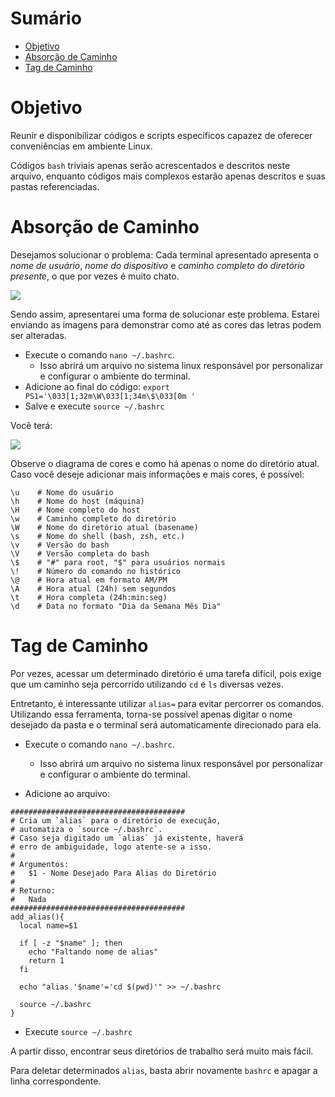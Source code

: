 # Sumário

- [Objetivo](#objetivo)
- [Absorção de Caminho](#absorção-de-caminho)
- [Tag de Caminho](#tag-de-caminho)

# Objetivo

Reunir e disponibilizar códigos e scripts específicos capazez de oferecer conveniências em ambiente Linux.

Códigos `bash` triviais apenas serão acrescentados e descritos neste arquivo, enquanto códigos mais 
complexos estarão apenas descritos e suas pastas referenciadas.

# Absorção de Caminho

Desejamos solucionar o problema: Cada terminal apresentado apresenta o _nome de usuário_, 
_nome do dispositivo_ e _caminho completo do diretório presente_, o que por vezes é muito chato.

![](https://github.com/user-attachments/assets/4540e197-ab8a-44a1-b289-00dbad64bfb1)

Sendo assim, apresentarei uma forma de solucionar este problema. Estarei enviando as imagens para demonstrar 
como até as cores das letras podem ser alteradas.

- Execute o comando `nano ~/.bashrc`. 
  - Isso abrirá um arquivo no sistema linux responsável por personalizar e configurar o ambiente do terminal.
- Adicione ao final do código: `export PS1='\033[1;32m\W\033[1;34m\$\033[0m '`
- Salve e execute `source ~/.bashrc`

Você terá:

![](https://github.com/user-attachments/assets/7201ef2c-5abd-4585-80ef-c8a28c0b0c14)

Observe o diagrama de cores e como há apenas o nome do diretório atual.
Caso você deseje adicionar mais informações e mais cores, é possível:

```
\u    # Nome do usuário
\h    # Nome do host (máquina)
\H    # Nome completo do host
\w    # Caminho completo do diretório
\W    # Nome do diretório atual (basename)
\s    # Nome do shell (bash, zsh, etc.)
\v    # Versão do bash
\V    # Versão completa do bash
\$    # "#" para root, "$" para usuários normais
\!    # Número do comando no histórico
\@    # Hora atual em formato AM/PM
\A    # Hora atual (24h) sem segundos
\t    # Hora completa (24h:min:seg)
\d    # Data no formato "Dia da Semana Mês Dia"
```

# Tag de Caminho

Por vezes, acessar um determinado diretório é uma tarefa difícil, pois exige que um caminho seja
percorrido utilizando `cd` e `ls` diversas vezes.

Entretanto, é interessante utilizar `alias=` para evitar percorrer os comandos. Utilizando essa ferramenta,
torna-se possível apenas digitar o nome desejado da pasta e o terminal será automaticamente direcionado
para ela.

- Execute o comando `nano ~/.bashrc`. 
  - Isso abrirá um arquivo no sistema linux responsável por personalizar e configurar o ambiente do terminal.

- Adicione ao arquivo:

```
#######################################
# Cria um `alias` para o diretório de execução,
# automatiza o `source ~/.bashrc`.
# Caso seja digitado um `alias` já existente, haverá 
# erro de ambiguidade, logo atente-se a isso.
# 
# Argumentos:
#   $1 - Nome Desejado Para Alias do Diretório
#
# Returno:
#   Nada
#######################################
add_alias(){
  local name=$1

  if [ -z "$name" ]; then
    echo "Faltando nome de alias"
    return 1
  fi

  echo "alias '$name'='cd $(pwd)'" >> ~/.bashrc

  source ~/.bashrc
}
```
- Execute `source ~/.bashrc`

A partir disso, encontrar seus diretórios de trabalho será muito mais fácil.

Para deletar determinados `alias`, basta abrir novamente `bashrc` e apagar a linha correspondente.














